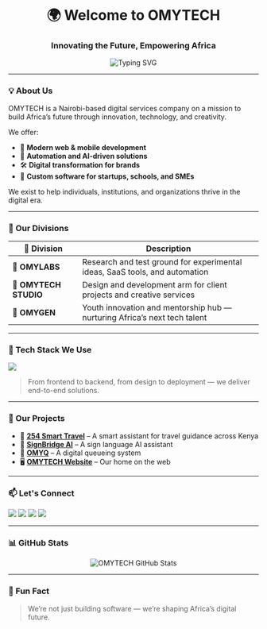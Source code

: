 <h1 align="center">🌍 Welcome to OMYTECH</h1>
<h3 align="center">Innovating the Future, Empowering Africa</h3>

<p align="center">
  <img src="https://readme-typing-svg.demolab.com?font=Fira+Code&size=22&pause=1000&center=true&vCenter=true&width=800&lines=Crafting+digital+solutions+for+Africa+and+beyond;Empowering+businesses+with+modern+tech;Web+%7C+Mobile+%7C+Automation+%7C+AI" alt="Typing SVG" />
</p>

---

### 💡 About Us

OMYTECH is a Nairobi-based digital services company on a mission to build Africa’s future through innovation, technology, and creativity.

We offer:
- 🚀 **Modern web & mobile development**
- 🤖 **Automation and AI-driven solutions**
- 🛠️ **Digital transformation for brands**
- 📱 **Custom software for startups, schools, and SMEs**

We exist to help individuals, institutions, and organizations thrive in the digital era.

---

### 🧭 Our Divisions

| 💼 Division        | Description                                                                 |
|--------------------|-----------------------------------------------------------------------------|
| 🧪 **OMYLABS**      | Research and test ground for experimental ideas, SaaS tools, and automation |
| 🎨 **OMYTECH STUDIO** | Design and development arm for client projects and creative services        |
| 🌱 **OMYGEN**        | Youth innovation and mentorship hub — nurturing Africa’s next tech talent  |

---

### 🧰 Tech Stack We Use

<p align="left">
  <img src="https://skillicons.dev/icons?i=html,css,js,ts,react,nextjs,nodejs,tailwind,bootstrap,figma,python,express,mongodb,firebase,supabase,git,github,linux,vscode,bash,vercel,netlify,graphql,redux,docker,sqlite" />
</p>

> From frontend to backend, from design to deployment — we deliver end-to-end solutions.

---

### 🚀 Our Projects

- 🚌 [**254 Smart Travel**](https://nairobismarttravel.vercel.app) – A smart assistant for travel guidance across Kenya  
- 🧠 [**SignBridge AI**](https://signbridge.tech) – A sign language AI assistant  
- 🧾 [**OMYQ**](https://omyq.vercel.app) – A digital queueing system  
- 🖥️ [**OMYTECH Website**](https://omytech.vercel.app) – Our home on the web

---

### 📫 Let's Connect

<p>
  <a href="mailto:omytechkenya@gmail.com"><img src="https://img.shields.io/badge/Email-%23D14836?style=for-the-badge&logo=gmail&logoColor=white" /></a>
  <a href="https://linkedin.com/in/omillo-charles"><img src="https://img.shields.io/badge/LinkedIn-%230A66C2?style=for-the-badge&logo=linkedin&logoColor=white" /></a>
  <a href="https://twitter.com/omillo_charles"><img src="https://img.shields.io/badge/Twitter-%231DA1F2?style=for-the-badge&logo=twitter&logoColor=white" /></a>
  <a href="https://omytech.vercel.app"><img src="https://img.shields.io/badge/Website-%23000000?style=for-the-badge&logo=firefox&logoColor=white" /></a>
</p>

---

### 📊 GitHub Stats

<p align="center">
  <img src="https://github-readme-stats.vercel.app/api?username=omytech-kenya&show_icons=true&theme=merko" alt="OMYTECH GitHub Stats" />
</p>

---

### 🧠 Fun Fact

> We’re not just building software — we’re shaping Africa’s digital future.
